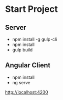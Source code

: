 
# Start Project

## Server

- npm install -g gulp-cli
- npm install
- gulp build

## Angular Client

- npm install
- ng serve


[http://localhost:4200](http://localhost:4200/)

